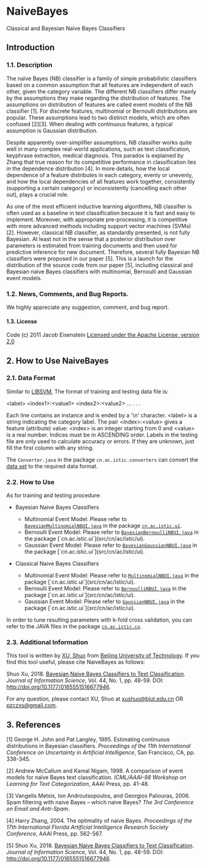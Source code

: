 # NaiveBayes
Classical and Bayesian Naive Bayes Classifiers

## Introduction

### 1.1. Description
The naïve Bayes (NB) classifier is a family of simple probabilistic classifiers based on a common assumption that all features are independent of each other, given the category variable. The different NB classifiers differ mainly by the assumptions they make regarding the distribution of features. The assumptions on distribution of features are called event models of the NB classifier [1]. For discrete features, multinomial or Bernoulli distributions are popular. These assumptions lead to two distinct models, which are often confused [2][3]. When dealing with continuous features, a typical assumption is Gaussian distribution. 

Despite apparently over-simplifier assumptions, NB classifier works quite well in many complex real-world applications, such as text classification, keyphrase extraction, medical diagnosis. This paradox is explained by Zhang that true reason for its competitive performance in classification lies in the dependence distribution [4]. In more details, how the local dependence of a feature distributes in each category, evenly or unevenly, and how the local dependencies of all features work together, consistently (supporting a certain category) or inconsistently (cancelling each other out), plays a crucial role.

As one of the most efficient inductive learning algorithms, NB classifier is often used as a baseline in text classification because it is fast and easy to implement. Moreover, with appropriate pre-processing, it is competitive with more advanced methods including support vector machines (SVMs) [2]. However, classical NB classifier, as standardly presented, is not fully Bayesian. At least not in the sense that a posterior distribution over parameters is estimated from training documents and then used for predictive inference for new document. Therefore, several fully Bayesian NB classifiers were proposed in our paper [5]. This is a launch for the distribution of the source code from our paper [5], including classical and Bayesian naive Bayes classifiers with multinomial, Bernoulli and Gaussian event models. 

### 1.2. News, Comments, and Bug Reports.
We highly appreciate any suggestion, comment, and bug report.

#### 1.3. License
Code (c) 2011 Jacob Eisenstein
[Licensed under the Apache License, version 2.0](http://www.apache.org/licenses/LICENSE-2.0.html)

## 2. How to Use NaiveBayes

### 2.1. Data Format
Similar to [LIBSVM](https://www.csie.ntu.edu.tw/~cjlin/libsvm/), The format of training and testing data file is:

\<label\> \<index1\>:\<value1\> \<index2\>:\<value2\> ...
.
.
.

Each line contains an instance and is ended by a '\n' character.  \<label\> is a string indicating the category label. The pair \<index\>:\<value\> gives a feature (attribute) value: \<index\> is an integer starting from 0 and \<value\> is a real number. Indices
must be in ASCENDING order. Labels in the testing file are only used to calculate accuracy or errors. If they are unknown, just fill the
first column with any string.

The `Converter.java` in the package `cn.ac.istic.converters` can convert the [data set](http://ana.cachopo.org/datasets-for-single-label-text-categorization) to the required data format. 

### 2.2. How to Use
As for training and testing procedure: 

* Bayesian Naive Bayes Classifiers
    * Multinomial Event Model: Please refer to [`BayesianMultinomialNBUI.java`](src/cn/ac/istic/ui/BayesianMultinomialNBUI.java) in the package [`cn.ac.istic.ui`](src/cn/ac/istic/ui).
    * Bernoulli Event Model: Please refer to [`BayesianBernoulliNBUI.java`](src/cn/ac/istic/ui/`BayesianBernoulliNBUI.java) in the package [`cn.ac.istic.ui`](src/cn/ac/istic/ui).
    * Gaussian Event Model: Please refer to [`BayesianGaussianNBUI.java`](src/cn/ac/istic/ui/`BayesianGaussianNBUI.java) in the package [`cn.ac.istic.ui`](src/cn/ac/istic/ui).

* Classical Naive Bayes Classifiers
    * Multinomial Event Model: Please refer to [`MultinomialNBUI.java`](src/cn/ac/istic/ui/`MultinomialNBUI.java) in the package [`cn.ac.istic.ui`](src/cn/ac/istic/ui).
    * Bernoulli Event Model: Please refer to [`BernoulliNBUI.java`](src/cn/ac/istic/ui/`BernoulliNBUI.java) in the package [`cn.ac.istic.ui`](src/cn/ac/istic/ui).
    * Gaussian Event Model: Please refer to [`GaussianNBUI.java`](src/cn/ac/istic/ui/`GaussianNBUI.java) in the package [`cn.ac.istic.ui`](src/cn/ac/istic/ui).

In order to tune resulting parameters with k-fold cross validation, you can refer to the JAVA files in the package [`cn.ac.istic.cv`](src/cn/ac/istic/cv).

### 2.3. Additional Information
This tool is written by [XU, Shuo](http://54xushuo.net/wiki/) from [Beijing University of Technology](http://www.bjut.edu.cn). If you find this tool useful, please cite NaiveBayes as follows:

Shuo Xu, 2018. [Bayesian Naive Bayes Classifiers to Text Classification](http://jis.sagepub.com/content/early/2016/11/14/0165551516677946.abstract). *Journal of Information Science*, Vol. 44, No. 1, pp. 48-59. DOI: http://doi.org/10.1177/0165551516677946. 

For any question, please contact XU, Shuo at xushuo@bjut.edu.cn OR pzczxs@gmail.com.

## 3. References
[1]	George H. John and Pat Langley, 1995. Estimating continuous distributions in Bayesian classifiers. *Proceedings of the 11th International Conference on Uncertainty in Artificial Intelligence*, San Francisco, CA, pp. 338-345. 

[2]	Andrew McCallum and Kamal Nigam, 1998. A comparison of event models for naïve Bayes text classification. *ICML/AAAI-98 Workshop on Learning for Text Categorization*, AAAI Press, pp. 41-48. 

[3]	Vangelis Metsis, Ion Androutsopoulos, and Georgios Paliouras, 2006. Spam filtering with naive Bayes – which naive Bayes? *The 3rd Conference on Email and Anti-Spam*. 

[4]	Harry Zhang, 2004. The optimality of naive Bayes. *Proceedings of the 17th International Florida Artificial Intelligence Research Society Conference*, AAAI Press, pp. 562-567. 

[5] Shuo Xu, 2018. [Bayesian Naive Bayes Classifiers to Text Classification](http://jis.sagepub.com/content/early/2016/11/14/0165551516677946.abstract). *Journal of Information Science*, Vol. 44, No. 1, pp. 48-59. DOI: http://doi.org/10.1177/0165551516677946. 

